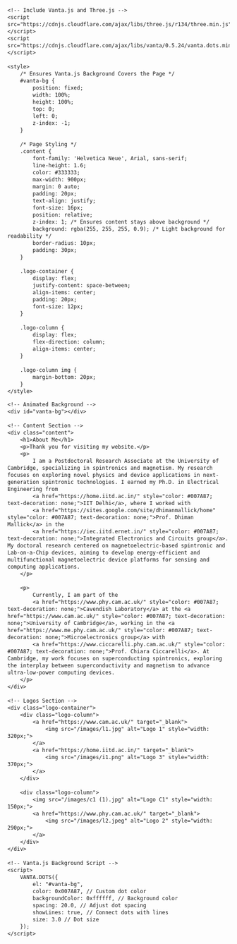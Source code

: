 <!DOCTYPE html>
<html lang="en">
<head>
    <meta charset="UTF-8">
    <meta name="viewport" content="width=device-width, initial-scale=1.0">
    <title>About Me</title>

    <!-- Include Vanta.js and Three.js -->
    <script src="https://cdnjs.cloudflare.com/ajax/libs/three.js/r134/three.min.js"></script>
    <script src="https://cdnjs.cloudflare.com/ajax/libs/vanta/0.5.24/vanta.dots.min.js"></script>

    <style>
        /* Ensures Vanta.js Background Covers the Page */
        #vanta-bg {
            position: fixed;
            width: 100%;
            height: 100%;
            top: 0;
            left: 0;
            z-index: -1;
        }

        /* Page Styling */
        .content {
            font-family: 'Helvetica Neue', Arial, sans-serif;
            line-height: 1.6;
            color: #333333;
            max-width: 900px;
            margin: 0 auto;
            padding: 20px;
            text-align: justify;
            font-size: 16px;
            position: relative;
            z-index: 1; /* Ensures content stays above background */
            background: rgba(255, 255, 255, 0.9); /* Light background for readability */
            border-radius: 10px;
            padding: 30px;
        }

        .logo-container {
            display: flex;
            justify-content: space-between;
            align-items: center;
            padding: 20px;
            font-size: 12px;
        }

        .logo-column {
            display: flex;
            flex-direction: column;
            align-items: center;
        }

        .logo-column img {
            margin-bottom: 20px;
        }
    </style>
</head>
<body>

    <!-- Animated Background -->
    <div id="vanta-bg"></div>

    <!-- Content Section -->
    <div class="content">
        <h1>About Me</h1>
        <p>Thank you for visiting my website.</p>
        <p>
            I am a Postdoctoral Research Associate at the University of Cambridge, specializing in spintronics and magnetism. My research focuses on exploring novel physics and device applications in next-generation spintronic technologies. I earned my Ph.D. in Electrical Engineering from  
            <a href="https://home.iitd.ac.in/" style="color: #007A87; text-decoration: none;">IIT Delhi</a>, where I worked with  
            <a href="https://sites.google.com/site/dhimanmallick/home" style="color: #007A87; text-decoration: none;">Prof. Dhiman Mallick</a> in the 
            <a href="https://iec.iitd.ernet.in/" style="color: #007A87; text-decoration: none;">Integrated Electronics and Circuits group</a>. My doctoral research centered on magnetoelectric-based spintronic and Lab-on-a-Chip devices, aiming to develop energy-efficient and multifunctional magnetoelectric device platforms for sensing and computing applications.  
        </p>

        <p>
            Currently, I am part of the  
            <a href="https://www.phy.cam.ac.uk/" style="color: #007A87; text-decoration: none;">Cavendish Laboratory</a> at the <a href="https://www.cam.ac.uk/" style="color: #007A87; text-decoration: none;">University of Cambridge</a>, working in the <a href="https://www.me.phy.cam.ac.uk/" style="color: #007A87; text-decoration: none;">Microelectronics group</a> with  
            <a href="https://www.ciccarelli.phy.cam.ac.uk/" style="color: #007A87; text-decoration: none;">Prof. Chiara Ciccarelli</a>. At Cambridge, my work focuses on superconducting spintronics, exploring the interplay between superconductivity and magnetism to advance ultra-low-power computing devices.
        </p>
    </div>

    <!-- Logos Section -->
    <div class="logo-container">
        <div class="logo-column">
            <a href="https://www.cam.ac.uk/" target="_blank">
                <img src="/images/l1.jpg" alt="Logo 1" style="width: 320px;">
            </a>
            <a href="https://home.iitd.ac.in/" target="_blank">
                <img src="/images/i1.png" alt="Logo 3" style="width: 370px;">
            </a>
        </div>

        <div class="logo-column">
            <img src="/images/c1 (1).jpg" alt="Logo C1" style="width: 150px;">
            <a href="https://www.phy.cam.ac.uk/" target="_blank">
                <img src="/images/l2.jpeg" alt="Logo 2" style="width: 290px;">
            </a>
        </div>
    </div>

    <!-- Vanta.js Background Script -->
    <script>
        VANTA.DOTS({
            el: "#vanta-bg",
            color: 0x007A87, // Custom dot color
            backgroundColor: 0xffffff, // Background color
            spacing: 20.0, // Adjust dot spacing
            showLines: true, // Connect dots with lines
            size: 3.0 // Dot size
        });
    </script>

</body>
</html>
